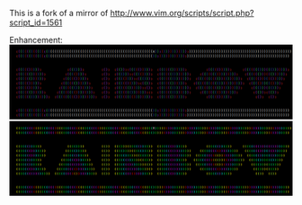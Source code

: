 This is a fork of a mirror of http://www.vim.org/scripts/script.php?script_id=1561

Enhancement:
![before](before.png)
![after](after.png)
